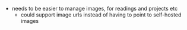 - needs to be easier to manage images, for readings and projects etc
  - could support image urls instead of having to point to self-hosted images
